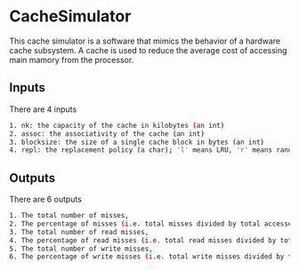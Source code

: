 # CacheSimulator

This cache simulator is a software that mimics the behavior of a hardware cache subsystem. A cache is used to reduce the average cost of accessing main mamory from the processor.

## Inputs
There are 4 inputs

```bash
1. nk: the capacity of the cache in kilobytes (an int)
2. assoc: the associativity of the cache (an int)
3. blocksize: the size of a single cache block in bytes (an int)
4. repl: the replacement policy (a char); 'l' means LRU, 'r' means random.
```

## Outputs
There are 6 outputs
```bash
1. The total number of misses,
2. The percentage of misses (i.e. total misses divided by total accesses),
3. The total number of read misses,
4. The percentage of read misses (i.e. total read misses divided by total read accesses),
5. The total number of write misses,
6. The percentage of write misses (i.e. total write misses divided by total write accesses).
```

<!-- ## Contributing

Pull requests are welcome. For major changes, please open an issue first
to discuss what you would like to change.

Please make sure to update tests as appropriate. -->

<!-- ## License

-->